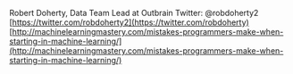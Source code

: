 Robert Doherty, Data Team Lead at Outbrain
Twitter: @robdoherty2 [https://twitter.com/robdoherty2](https://twitter.com/robdoherty)
[http://machinelearningmastery.com/mistakes-programmers-make-when-starting-in-machine-learning/](http://machinelearningmastery.com/mistakes-programmers-make-when-starting-in-machine-learning/)
